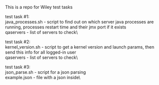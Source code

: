 This is a repo for Wiley test tasks

test task #1:\
java_processes.sh - script to find out on which server java processes are running, processes restart time and their jmx port if it exists\
qaservers - list of servers to check\

test task #2:\
kernel_version.sh - script to get a kernel version and launch params, then send this info for all logged-in user\
qaservers - list of servers to check\

test task #3:\
json_parse.sh - script for a json parsing\
example.json - file with a json inside\
